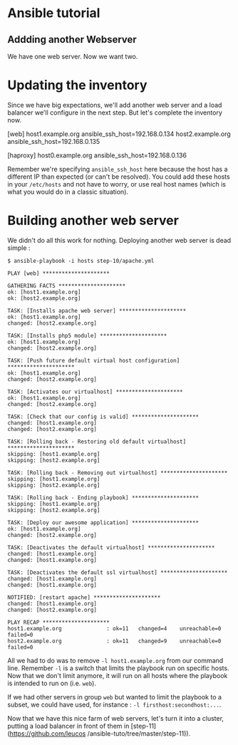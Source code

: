 Ansible tutorial
================

Addding another Webserver
-------------------------

We have one web server. Now we want two.

# Updating the inventory

Since we have big expectations, we'll add another web server and a load
balancer we'll configure in the next step. But let's complete the inventory now.

  [web]
  host1.example.org ansible_ssh_host=192.168.0.134
  host2.example.org ansible_ssh_host=192.168.0.135

  [haproxy]
  host0.example.org ansible_ssh_host=192.168.0.136

Remember we're specifying `ansible_ssh_host` here because the host has a
different IP than expected (or can't be resolved). You could add these hosts
in your `/etc/hosts` and not have to  worry, or use real host names (which is
what you would do in a classic situation).

# Building another web server

We didn't do all this work for nothing. Deploying another web server is dead simple 
:

    $ ansible-playbook -i hosts step-10/apache.yml

    PLAY [web] ********************* 

    GATHERING FACTS ********************* 
    ok: [host1.example.org]
    ok: [host2.example.org]

    TASK: [Installs apache web server] ********************* 
    ok: [host1.example.org]
    changed: [host2.example.org]

    TASK: [Installs php5 module] ********************* 
    ok: [host1.example.org]
    changed: [host2.example.org]

    TASK: [Push future default virtual host configuration] ********************* 
    ok: [host1.example.org]
    changed: [host2.example.org]

    TASK: [Activates our virtualhost] ********************* 
    ok: [host1.example.org]
    changed: [host2.example.org]

    TASK: [Check that our config is valid] ********************* 
    changed: [host1.example.org]
    changed: [host2.example.org]

    TASK: [Rolling back - Restoring old default virtualhost] ********************* 
    skipping: [host1.example.org]
    skipping: [host2.example.org]

    TASK: [Rolling back - Removing out virtualhost] ********************* 
    skipping: [host1.example.org]
    skipping: [host2.example.org]

    TASK: [Rolling back - Ending playbook] ********************* 
    skipping: [host1.example.org]
    skipping: [host2.example.org]

    TASK: [Deploy our awesome application] ********************* 
    ok: [host1.example.org]
    changed: [host2.example.org]

    TASK: [Deactivates the default virtualhost] ********************* 
    changed: [host1.example.org]
    changed: [host1.example.org]

    TASK: [Deactivates the default ssl virtualhost] ********************* 
    changed: [host1.example.org]
    changed: [host1.example.org]

    NOTIFIED: [restart apache] ********************* 
    changed: [host1.example.org]
    changed: [host2.example.org]

    PLAY RECAP ********************* 
    host1.example.org              : ok=11   changed=4    unreachable=0    failed=0    
    host2.example.org              : ok=11   changed=9    unreachable=0    failed=0    

All we had to do was to remove `-l host1.example.org` from our command line. Remember 
`-l` is a switch that limits the playbook run on specific hosts. Now that we don't 
limit anymore, it will run on all hosts where the playbook is intended to run on 
(i.e. `web`).

If we had other servers in group `web` but wanted to limit the playbook to a subset, 
we could have used, for instance : `-l firsthost:secondhost:...`.

Now that we have this nice farm of web servers, let's turn it into a cluster,
putting a load balancer in front of them in [step-11](https://github.com/leucos
/ansible-tuto/tree/master/step-11)).
